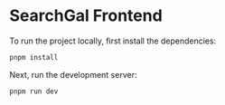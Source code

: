 # SearchGal Frontend

To run the project locally, first install the dependencies:

```sh
pnpm install
```

Next, run the development server:

```sh
pnpm run dev
```
